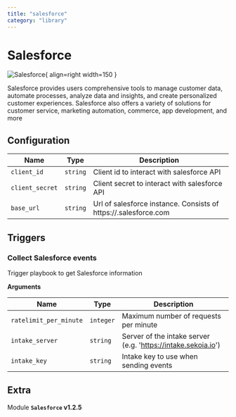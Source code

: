 ```yaml
---
title: "salesforce"
category: "library"
---
```

# Salesforce

![Salesforce](/assets/playbooks/library/salesforce.png){ align=right width=150 }

Salesforce provides users comprehensive tools to manage customer data, automate processes, analyze data and insights, and create personalized customer experiences. Salesforce also offers a variety of solutions for customer service, marketing automation, commerce, app development, and more

## Configuration

| Name      |  Type   |  Description  |
| --------- | ------- | --------------------------- |
| `client_id` | `string` | Client id to interact with salesforce API |
| `client_secret` | `string` | Client secret to interact with salesforce API |
| `base_url` | `string` | Url of salesforce instance. Consists of https://<instance>.salesforce.com |

## Triggers

### Collect Salesforce events

Trigger playbook to get Salesforce information

**Arguments**

| Name      |  Type   |  Description  |
| --------- | ------- | --------------------------- |
| `ratelimit_per_minute` | `integer` | Maximum number of requests per minute |
| `intake_server` | `string` | Server of the intake server (e.g. 'https://intake.sekoia.io') |
| `intake_key` | `string` | Intake key to use when sending events |


## Extra

Module **`Salesforce` v1.2.5**